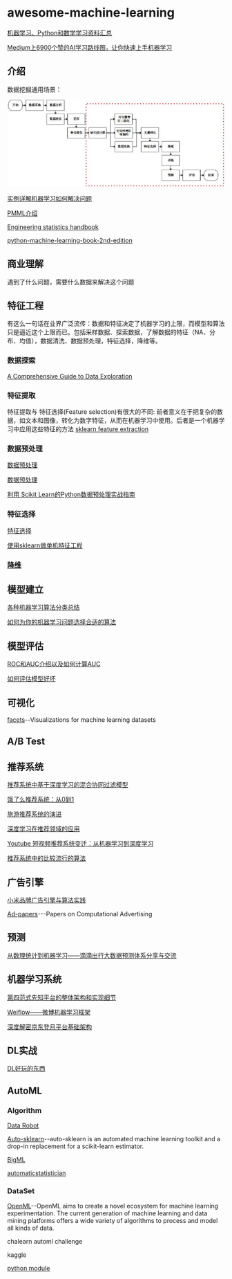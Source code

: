 # awesome-machine-learning

[机器学习、Python和数学学习资料汇总](http://www.infoq.com/cn/news/2017/06/Machine-Python-math-aggregation)

[Medium上6900个赞的AI学习路线图，让你快速上手机器学习](http://blog.csdn.net/wemedia/details.html?id=43739)

## 介绍
数据挖掘通用场景：

![数据挖掘普通流程](pic/数据挖掘.jpg)

[实例详解机器学习如何解决问题](http://tech.meituan.com/mt-mlinaction-how-to-ml.html)

[PMML介绍](http://www.ibm.com/developerworks/cn/opensource/ind-PMML1/)

[Engineering statistics handbook](http://www.itl.nist.gov/div898/handbook/index.htm)

[python-machine-learning-book-2nd-edition](https://github.com/rasbt/python-machine-learning-book-2nd-edition#whats-new-in-the-second-edition-from-the-first-edition)
## 商业理解
遇到了什么问题，需要什么数据来解决这个问题
## 特征工程
有这么一句话在业界广泛流传：数据和特征决定了机器学习的上限，而模型和算法只是逼近这个上限而已。包括采样数据、探索数据，了解数据的特征（NA、分布、均值），数据清洗、数据预处理，特征选择，降维等。

### 数据探索

[A Comprehensive Guide to Data Exploration](https://www.analyticsvidhya.com/blog/2016/01/guide-data-exploration/)

### 特征提取
特征提取与 特征选择(Feature selection)有很大的不同: 前者意义在于把复杂的数据，如文本和图像，转化为数字特征，从而在机器学习中使用。后者是一个机器学习中应用这些特征的方法
[sklearn feature extraction](http://sklearn.lzjqsdd.com/modules/feature_extraction.html#text-feature-extraction)
### 数据预处理

[数据预处理](markdown/数据预处理.md)

[数据预处理](http://www.zhaokv.com/category/%E6%95%B0%E6%8D%AE%E9%A2%84%E5%A4%84%E7%90%86)

[利用 Scikit Learn的Python数据预处理实战指南](http://www.36dsj.com/archives/71598)


### 特征选择

[特征选择](http://www.jianshu.com/p/2624521f87eb)

[使用sklearn做单机特征工程](https://www.zhihu.com/question/29316149)

### [降维](http://www.jianshu.com/p/6a9db201cb13)


## 模型建立

[各种机器学习算法分类总结](https://docs.microsoft.com/en-us/azure/machine-learning/machine-learning-algorithm-cheat-sheet)

[如何为你的机器学习问题选择合适的算法](https://zhuanlan.zhihu.com/p/25459407)
## 模型评估

[ROC和AUC介绍以及如何计算AUC](http://alexkong.net/2013/06/introduction-to-auc-and-roc/)

[如何评估模型好坏](http://www.jianshu.com/p/41f434818ffc)

## 可视化

[facets](https://github.com/PAIR-code/facets)--Visualizations for machine learning datasets 

## A/B Test
## 推荐系统

[推荐系统中基于深度学习的混合协同过滤模型](http://geek.csdn.net/news/detail/135405)

[饿了么推荐系统：从0到1](http://geek.csdn.net/news/detail/134876)

[旅游推荐系统的演进](http://geek.csdn.net/news/detail/194840)

[深度学习在推荐领域的应用](http://geek.csdn.net/news/detail/200138)

[Youtube 短视频推荐系统变迁：从机器学习到深度学习](https://juejin.im/post/5969b32cf265da6c415f3fae)

[推荐系统中的比较流行的算法](http://www.jianshu.com/p/956213992b5a)
## 广告引擎
[小米品牌广告引擎与算法实践](http://geek.csdn.net/news/detail/138521)

[Ad-papers](https://github.com/wzhe06/Ad-papers)---Papers on Computational Advertising

## 预测

[从数理统计到机器学习——滴滴出行大数据预测体系分享与交流](http://www.infoq.com/cn/presentations/travel-data-sharing-system-to-predict-and-share)

## 机器学习系统

[第四范式先知平台的整体架构和实现细节](http://www.infoq.com/cn/articles/the-fourth-paradigm-prophet-platform?from=groupmessage)

[Weiflow——微博机器学习框架](http://geek.csdn.net/news/detail/211220)

[深度解密京东登月平台基础架构](http://geek.csdn.net/news/detail/228285)
## DL实战
[DL好玩的东西](https://zhuanlan.zhihu.com/burness-DL)

## AutoML

### Algorithm
[Data Robot](https://www.datarobot.com/)

[Auto-sklearn](https://github.com/automl/auto-sklearn)--auto-sklearn is an automated machine learning toolkit and a drop-in replacement for a scikit-learn estimator.

[BigML](https://bigml.com/)

[automaticstatistician](https://www.automaticstatistician.com/examples/)

### DataSet

[OpenML](https://github.com/openml/OpenML)--OpenML aims to create a novel ecosystem for machine learning experimentation. The current generation of machine learning and data mining platforms offers a wide variety of algorithms to process and model all kinds of data.

chalearn automl challenge

kaggle

[python module](http://www.lfd.uci.edu/~gohlke/pythonlibs/)
